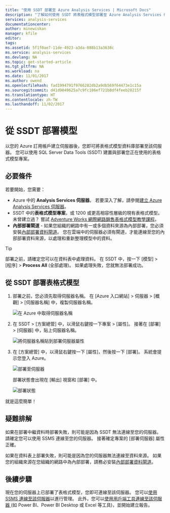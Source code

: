 ```yaml
---
title: "使用 SSDT 部署至 Azure Analysis Services | Microsoft Docs"
description: "了解如何使用 SSDT 將表格式模型部署至 Azure Analysis Services 伺服器。"
services: analysis-services
documentationcenter: 
author: minewiskan
manager: kfile
editor: 
tags: 
ms.assetid: 5f1f0ae7-11de-4923-a3da-888b13a3638c
ms.service: analysis-services
ms.devlang: NA
ms.topic: get-started-article
ms.tgt_pltfrm: NA
ms.workload: na
ms.date: 11/01/2017
ms.author: owend
ms.openlocfilehash: fad1994791f9766282db2a9db569f64473e1c15a
ms.sourcegitcommit: d41d9049625a7c9fc186ef721b8df4feeb28215f
ms.translationtype: HT
ms.contentlocale: zh-TW
ms.lasthandoff: 11/02/2017
---
```

# <a name="deploy-a-model-from-ssdt"></a>從 SSDT 部署模型
以您的 Azure 訂用帳戶建立伺服器後，您即可將表格式模型資料庫部署至該伺服器。 您可以使用 SQL Server Data Tools (SSDT) 建置與部署您正在使用的表格式模型專案。 

## <a name="prerequisites"></a>必要條件
若要開始，您需要：

* Azure 中的 **Analysis Services 伺服器**。 若要深入了解，請參閱[建立 Azure Analysis Services 伺服器](analysis-services-create-server.md)。
* SSDT 中的**表格式模型專案**，或 1200 或更高相容性層級的現有表格式模型。 未曾建立過？ 嘗試 [Adventure Works 網際網路銷售表格式模型教學課程](https://msdn.microsoft.com/library/hh231691.aspx)。
* **內部部署閘道** - 如果您組織的網路中有一或多個資料來源為內部部署，您必須安裝[內部部署資料閘道](analysis-services-gateway.md)。 您在雲端中的伺服器必須有閘道，才能連線至您的內部部署資料來源，以處理和重新整理模型中的資料。

> [!TIP]
> 部署之前，請確定您可以在資料表中處理資料。 在 SSDT 中，按一下 [模型]  >  [程序]  >  **Process All** (全部處理)。 如果處理失敗，您就無法部署成功。
> 
> 

## <a name="to-deploy-a-tabular-model-from-ssdt"></a>從 SSDT 部署表格式模型

1. 部署之前，您必須先取得伺服器名稱。 在 [Azure 入口網站] > 伺服器 > [概觀]  >  [伺服器名稱] 中，複製伺服器名稱。
   
    ![在 Azure 中取得伺服器名稱](./media/analysis-services-deploy/aas-deploy-get-server-name.png)
2. 在 SSDT > [方案總管] 中，以滑鼠右鍵按一下專案 > [屬性]。 接著在 [部署]  >  [伺服器] 中，貼上伺服器名稱。   
   
    ![將伺服器名稱貼到部署伺服器屬性](./media/analysis-services-deploy/aas-deploy-deployment-server-property.png)
3. 在 [方案總管] 中，以滑鼠右鍵按一下 [屬性]，然後按一下 [部署]。 系統會提示您登入 Azure。
   
    ![部署至伺服器](./media/analysis-services-deploy/aas-deploy-deploy.png)
   
    部署狀態會出現在 [輸出] 視窗和 [部署] 中。
   
    ![部署狀態](./media/analysis-services-deploy/aas-deploy-status.png)

就是這麼簡單！


## <a name="troubleshooting"></a>疑難排解
如果在部署中繼資料時部署失敗，則可能是因為 SSDT 無法連線至您的伺服器。 請確定您可以使用 SSMS 連線至您的伺服器。 接著確定專案的 [部署伺服器] 屬性正確。

如果在資料表上部署失敗，則可能是因為您的伺服器無法連線至資料來源。 如果您的組織來源在您組織的網路中為內部部署，請務必安裝[內部部署資料閘道](analysis-services-gateway.md)。

## <a name="next-steps"></a>後續步驟
現在您的伺服器上已部署了表格式模型，您即可連線至該伺服器。 您可以[使用 SSMS 連線至該伺服器](analysis-services-manage.md)以進行管理。 此外，您可以[使用用戶端工具連線至該伺服器 ](analysis-services-connect.md) (如 Power BI、Power BI Desktop 或 Excel 等工具)，並開始建立報告。

